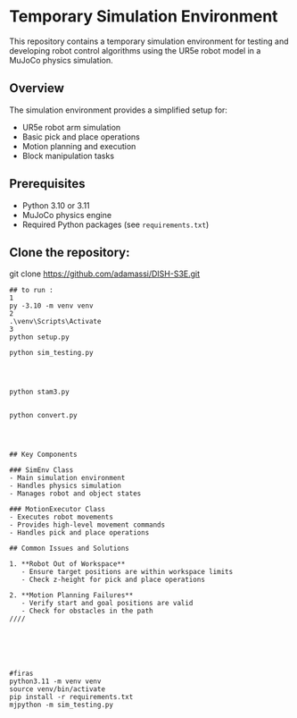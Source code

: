 # Temporary Simulation Environment

This repository contains a temporary simulation environment for testing and developing robot control algorithms using the UR5e robot model in a MuJoCo physics simulation.

## Overview

The simulation environment provides a simplified setup for:
- UR5e robot arm simulation
- Basic pick and place operations
- Motion planning and execution
- Block manipulation tasks

## Prerequisites

- Python 3.10 or 3.11
- MuJoCo physics engine
- Required Python packages (see `requirements.txt`)

## Clone the repository:
git clone https://github.com/adamassi/DISH-S3E.git


```
## to run :
1
py -3.10 -m venv venv
2
.\venv\Scripts\Activate
3
python setup.py

python sim_testing.py




python stam3.py


python convert.py




## Key Components

### SimEnv Class
- Main simulation environment
- Handles physics simulation
- Manages robot and object states

### MotionExecutor Class
- Executes robot movements
- Provides high-level movement commands
- Handles pick and place operations

## Common Issues and Solutions

1. **Robot Out of Workspace**
   - Ensure target positions are within workspace limits
   - Check z-height for pick and place operations

2. **Motion Planning Failures**
   - Verify start and goal positions are valid
   - Check for obstacles in the path
////






#firas
python3.11 -m venv venv  
source venv/bin/activate 
pip install -r requirements.txt
mjpython -m sim_testing.py 